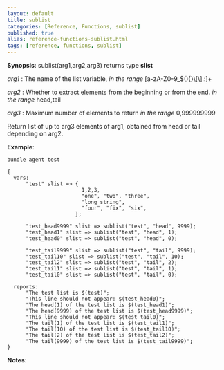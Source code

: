 ```yaml
---
layout: default
title: sublist
categories: [Reference, Functions, sublist]
published: true
alias: reference-functions-sublist.html
tags: [reference, functions, sublist]
---
```




**Synopsis**: sublist(arg1,arg2,arg3) returns type **slist**

 *arg1* : The name of the list variable, *in the range*
[a-zA-Z0-9\_\$(){}\\[\\].:]+   

 *arg2* : Whether to extract elements from the beginning or from the end. *in the range* head,tail

 *arg3* : Maximum number of elements to return *in the range* 0,999999999

Return list of up to arg3 elements of arg1, obtained from head or tail depending on arg2.

**Example**:  
   

```cf3
bundle agent test

{
  vars:
      "test" slist => {
                        1,2,3,
                        "one", "two", "three",
                        "long string",
                        "four", "fix", "six",
                      };

      "test_head9999" slist => sublist("test", "head", 9999);
      "test_head1" slist => sublist("test", "head", 1);
      "test_head0" slist => sublist("test", "head", 0);

      "test_tail9999" slist => sublist("test", "tail", 9999);
      "test_tail10" slist => sublist("test", "tail", 10);
      "test_tail2" slist => sublist("test", "tail", 2);
      "test_tail1" slist => sublist("test", "tail", 1);
      "test_tail0" slist => sublist("test", "tail", 0);

  reports:
      "The test list is $(test)";
      "This line should not appear: $(test_head0)";
      "The head(1) of the test list is $(test_head1)";
      "The head(9999) of the test list is $(test_head9999)";
      "This line should not appear: $(test_tail0)";
      "The tail(1) of the test list is $(test_tail1)";
      "The tail(10) of the test list is $(test_tail10)";
      "The tail(2) of the test list is $(test_tail2)";
      "The tail(9999) of the test list is $(test_tail9999)";
}
```

**Notes**:  

